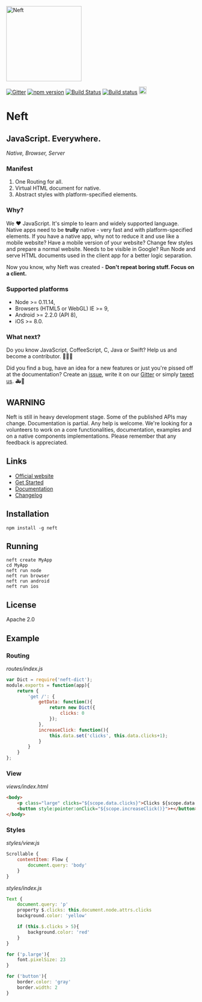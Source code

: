 <a href="http://www.neft.io"><img src="http://www.neft.io/static/images/neft-white.svg" alt="Neft" width="200"></a>

[![Gitter](https://img.shields.io/gitter/room/nwjs/nw.js.svg)](https://gitter.im/Neft-io/neft)
[![npm version](https://badge.fury.io/js/neft.svg)](https://badge.fury.io/js/neft)
[![Build Status](https://travis-ci.org/Neft-io/neft.svg?branch=master)](https://travis-ci.org/Neft-io/neft)
[![Build status](https://ci.appveyor.com/api/projects/status/k3mj31b8406cwflv/branch/master?svg=true)](https://ci.appveyor.com/project/KrysKruk/neft/branch/master)
<a href="https://twitter.com/neft_io"><img src="https://g.twimg.com/about/feature-corporate/image/followbutton.png" alt="Twitter" height="20" /></a>

# Neft

## JavaScript. Everywhere.

*Native, Browser, Server*

### Manifest

1. One Routing for all.
2. Virtual HTML document for native.
3. Abstract styles with platform-specified elements.

### Why?

We ❤ ️JavaScript. It's simple to learn and widely supported language.
Native apps need to be **trully** native - very fast and with platform-specified elements.
If you have a native app, why not to reduce it and use like a mobile website?
Have a mobile version of your website? Change few styles and prepare a normal website.
Needs to be visible in Google? Run Node and serve HTML documents used in the client app for a better logic separation.

Now you know, why Neft was created - **Don't repeat boring stuff. Focus on a client.**

### Supported platforms

- Node >= 0.11.14,
- Browsers (HTML5 or WebGL) IE >= 9,
- Android >= 2.2.0 (API 8),
- iOS >= 8.0.

### What next?

Do you know JavaScript, CoffeeScript, C, Java or Swift? Help us and become a contributor. 🚀😃😎

Did you find a bug, have an idea for a new features or just you're pissed off at the documentation? Create an [issue](https://github.com/Neft-io/neft/issues), write it on our [Gitter](https://gitter.im/Neft-io/neft) or simply [tweet us](https://twitter.com/neft_io). 🚑💉

## WARNING

Neft is still in heavy development stage. Some of the published APIs may change. Documentation is partial. Any help is welcome. We're looking for a volunteers to work on a core functionalities, documentation, examples and on a native components implementations. Please remember that any feedback is appreciated.

## Links

- [Official website](http://www.neft.io/)
- [Get Started](http://www.neft.io/get-started/index.md)
- [Documentation](http://www.neft.io/docs/app/index.coffee.md)
- [Changelog](https://github.com/Neft-io/neft-cli/blob/master/CHANGELOG.md)

## Installation

```
npm install -g neft
```

## Running

```
neft create MyApp
cd MyApp
neft run node
neft run browser
neft run android
neft run ios
```

## License

Apache 2.0

## Example

### Routing

*routes/index.js*

```javascript
var Dict = require('neft-dict');
module.exports = function(app){
    return {
        'get /': {
            getData: function(){
                return new Dict({
                    clicks: 0
                });
            },
            increaseClick: function(){
                this.data.set('clicks', this.data.clicks+1);
            }
        }
    }
};
```

### View

*views/index.html*

```html
<body>
    <p class="large" clicks="${scope.data.clicks}">Clicks ${scope.data.clicks}</p>
    <button style:pointer:onClick="${scope.increaseClick()}">+</button>
</body>
```

### Styles

*styles/view.js*

```javascript
Scrollable {
    contentItem: Flow {
        document.query: 'body'
    }
}
```

*styles/index.js*

```javascript
Text {
    document.query: 'p'
    property $.clicks: this.document.node.attrs.clicks
    background.color: 'yellow'

    if (this.$.clicks > 5){
        background.color: 'red'
    }
}

for ('p.large'){
    font.pixelSize: 23
}

for ('button'){
    border.color: 'gray'
    border.width: 2
}
```

